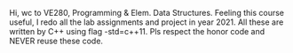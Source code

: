 Hi, wc to VE280, Programming & Elem. Data Structures.
Feeling this course useful, I redo all the lab assignments and project in year 2021. All these are written by C++ using flag -std=c++11.
Pls respect the honor code and NEVER reuse these code.
